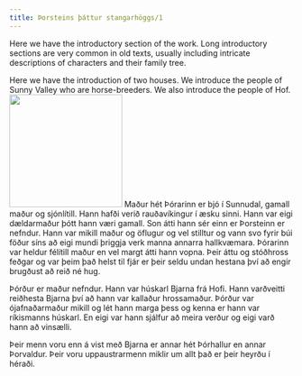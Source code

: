 ```yaml
---
title: Þorsteins þáttur stangarhöggs/1
---
```


Here we have the introductory section of the work. Long introductory sections are very common in old texts, usually including intricate descriptions of characters and their family tree.

Here we have the introduction of two houses. We introduce the people of Sunny Valley who are horse-breeders. We also introduce the people of Hof.
<Image src="Icelandic mare and foal1.jpg" position="right" width="200"/>
<Book>
Maður hét Þórarinn er bjó í Sunnudal, gamall maður og sjónlítill. Hann hafði verið rauðavíkingur í æsku sinni. Hann var eigi dældarmaður þótt hann væri gamall. Son átti hann sér einn er Þorsteinn er nefndur. Hann var mikill maður og öflugur og vel stilltur og vann svo fyrir búi föður síns að eigi mundi þriggja verk manna annarra hallkvæmara. Þórarinn var heldur félítill maður en vel margt átti hann vopna. Þeir áttu og stóðhross feðgar og var þeim það helst til fjár er þeir seldu undan hestana því að engir brugðust að reið né hug.

Þórður er maður nefndur. Hann var húskarl Bjarna frá Hofi. Hann varðveitti reiðhesta Bjarna því að hann var kallaður hrossamaður. Þórður var ójafnaðarmaður mikill og lét hann marga þess og kenna er hann var ríkismanns húskarl. En eigi var hann sjálfur að meira verður og eigi varð hann að vinsælli.

Þeir menn voru enn á vist með Bjarna er annar hét Þórhallur en annar Þorvaldur. Þeir voru uppaustrarmenn miklir um allt það er þeir heyrðu í héraði.

</Book>

